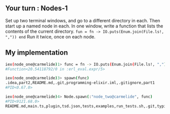 ## Your turn : Nodes-1

Set up two terminal windows, and go to a different directory in each. Then start up a named node in each. In one window, write a function that lists the contents of the current directory.
`fun = fn -> IO.puts(Enum.join(File.ls!, ",")) end`
Run it twice, once on each node.

## My implementation
```bash
iex(node_one@carmelide)1> func = fn -> IO.puts(Enum.join(File.ls!, ",")) end
#Function<20.54118792/0 in :erl_eval.expr/5>

iex(node_one@carmelide)3> spawn(func)
.idea,part2,README.md,.git,programming-elixir.iml,.gitignore,part1
#PID<0.67.0>

iex(node_one@carmelide)4> Node.spawn(:"node_two@carmelide", func)
#PID<9121.68.0>
README.md,main.ts,plugin,tsd.json,tests,examples,run_tests.sh,.git,typings,modules,.gitmodules,system_config.js,package.js
```
